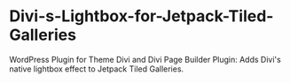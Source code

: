 # Divi-s-Lightbox-for-Jetpack-Tiled-Galleries
WordPress Plugin for Theme Divi and Divi Page Builder Plugin: Adds Divi's native lightbox effect to Jetpack Tiled Galleries.
